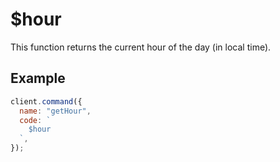 # $hour

This function returns the current hour of the day (in local time).

## Example

```js
client.command({
  name: "getHour",
  code: `
    $hour
  `,
});
```